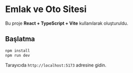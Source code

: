 # Emlak ve Oto Sitesi

Bu proje **React + TypeScript + Vite** kullanılarak oluşturuldu.

## Başlatma

```bash
npm install
npm run dev
```

Tarayıcıda `http://localhost:5173` adresine gidin.
